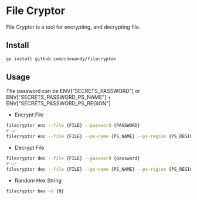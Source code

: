 # File Cryptor

File Cryptor is a tool for encrypting, and decrypting file.

## Install

``` sh
go install github.com/chouandy/filecryptor
```

## Usage

The password can be ENV["SECRETS_PASSWORD"] or ENV["SECRETS_PASSWORD_PS_NAME"] + ENV["SECRETS_PASSWORD_PS_REGION"]

- Encrypt File

``` sh
filecryptor enc --file {FILE} --password {PASSWORD}
# or
filecryptor enc --file {FILE} --ps-name {PS_NAME} --ps-region {PS_REGION}
```

- Decrypt File

``` sh
filecryptor dec --file {FILE} --password {password}
# or
filecryptor dec --file {FILE} --ps-name {PS_NAME} --ps-region {PS_REGION}
```

- Random Hex String

``` sh
filecryptor hex -n {N}
```
